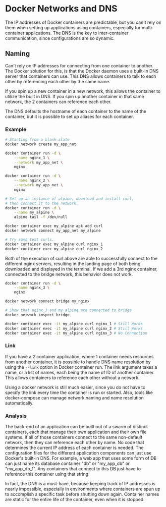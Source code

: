 # Docker Networks and DNS

The IP addresses of Docker containers are predictable, but you can't rely on them when setting up applications using containers, especially for multi-container applications. The DNS is the key to inter-container communication, since configurations are so dynamic.

## Naming

Can't rely on IP addresses for connecting from one container to another. The Docker solution for this, is that the Docker daemon uses a built-in DNS server that containers can use. This DNS allows containers to talk to each other by referencing each other by the same name.

If you spin up a new container in a new network, this allows the container to utilize the built in DNS. If you spin up another container in that same network, the 2 containers can reference each other.

The DNS defaults the hostname of each container to the name of the container, but it is possible to set up aliases for each container.

### Example

```bash
# Starting from a blank slate
docker network create my_app_net

docker container run -d \
    --name nginx_1 \
    --network my_app_net \
    nginx

docker container run -d \
    --name nginx_2 \
    --network my_app_net \
    nginx

# Set up an instance of alpine, download and install curl,
# then connect it to the network.
docker container run -d \
    --name my_alpine \
    alpine tail -f /dev/null

docker container exec my_alpine apk add curl
docker network connect my_app_net my_alpine

# Try some test curls.
docker container exec my_alpine curl nginx_1 
docker container exec my_alpine curl nginx_2
```

Both of the execution of curl above are able to successfully connect to the different nginx servers, resulting in the landing page of both being downloaded and displayed in the terminal. If we add a 3rd nginx container, connected to the bridge network, this behavior does not work.

```bash
docker container run -d \
    --name nginx_3 \
    nginx

docker network connect bridge my_nginx

# Show that nginx_3 and my_alpine are connected to bridge
docker network inspect bridge 

docker container exec -it my_alpine curl nginx_1 # Still Works
docker container exec -it my_alpine curl nginx_2 # Still Works
docker container exec -it my_alpine curl nginx_3 # No Connection
```

### Link

If you have a 2 container application, where 1 container needs resources from another container, it is possible to handle DNS name resolution by using the `--link` option in Docker container run. The link argument takes a name, or a list of names, each being the name of ID of another container. This allows containers to reference each other without a network.

Using a docker network is still much easier, since you do not have to specify the link every time the container is run or started. Also, tools like docker-compose can manage network naming and name resolution automatically.

### Analysis

The back-end of an application can be built out of a swarm of distinct containers, each that manage their own application and their own file systems. If all of those containers connect to the same non-default network, then they can reference each other by name. No code that determines the current IP address of each container is needed. The configuration files for the different application components can just use Docker's built-in DNS. For example, a web app that uses some form of DB can just name its database container "db" or "my_app_db" or "my_app_db_1". Any containers that connect to this DB just have to reference this container using that string.

In fact, the DNS is a must-have, because keeping track of IP addresses is nearly impossible, especially in environments where containers are spun up to accomplish a specific task before shutting down again. Container names are static for the entire life of the container, even when it is stopped.

